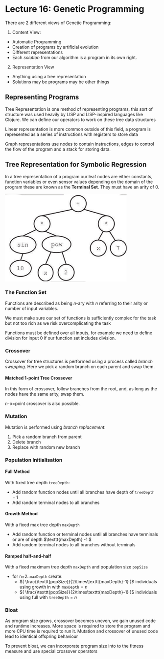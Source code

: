 # Lecture 16: Genetic Programming

There are 2 different views of Genetic Programming:
1. Content View:

- Automatic Programming
- Creation of programs by artificial evolution
- Different representations
- Each *solution* from our algorithm is a program in its own right.

2. Representation View

- Anything using a tree representation
- Solutions may be programs may be other things

## Representing Programs

Tree Representation is one method of representing programs, this sort of structure was used heavily by LISP and LISP-inspired languages like Clojure. We can define our operators to work on these tree data structures

Linear representation is more common outside of this field, a program is represented as a series of instructions with registers to store data

Graph representations use nodes to contain instructions, edges to control the flow of the program and a stack for storing data.

## Tree Representation for Symbolic Regression

In a tree representation of a program our leaf nodes are either constants, function variables or even sensor values depending on the domain of the program these are known as the **Terminal Set**. 
They must have an arity of 0.

![Diagram](../resources/l16-graph.png)


### The Function Set

Functions are described as being $n$-ary with $n$ referring to their arity or number of input variables.

We must make sure our set of functions is sufficiently complex for the task but not too rich as we risk overcomplicating the task

Functions must be defined over all inputs, for example we need to define division for input 0 if our function set includes division.

### Crossover

Crossover for tree structures is performed using a process called *branch swapping*. Here we pick a random branch on each parent and swap them.

#### Matched 1-point Tree Crossover

In this form of crossover, follow branches from the root, and, as long as the nodes have the same arity, swap them. 

$n$-o=point crossover is also possible.

### Mutation

Mutation is performed using *branch replacement*:

1. Pick a random branch from parent
2. Delete branch
3. Replace with random new branch

### Population Initialisation

#### Full Method 

With fixed tree depth $\texttt{treeDepth}$:

- Add random function nodes until all branches have depth of $\texttt{treeDepth} -1$ 
- Add random terminal nodes to all branches

#### Growth Method

With a fixed max tree depth $\texttt{maxDepth}$ 

- Add random function or terminal nodes until all branches have terminals or are of depth $\texttt{maxDepth} -1 $ 
- Add random terminal nodes to all branches without terminals 

#### Ramped half-and-half 

With a fixed maximum tree depth $\texttt{maxDepth}$ and population size $\texttt{popSize}$ 

- for n=2..$\texttt{maxDepth}$ create:
  - $( \frac{\texttt{popSize}}{2\times\texttt{maxDepth}-1} )$ individuals using growth in with $\texttt{maxDepth} = n$ 
  - $( \frac{\texttt{popSize}}{2\times\texttt{maxDepth}-1} )$ individuals using full with $\texttt{treeDepth} = n$ 

### Bloat

As program size grows, crossover becomes uneven, we gain unused code and runtime increases. More space is required to store the program and more CPU time is required to run it. Mutation and crossover of unused code lead to identical offspring behaviour 

To prevent bloat, we can incorporate program size into to the fitness measure and use special crossover operators

